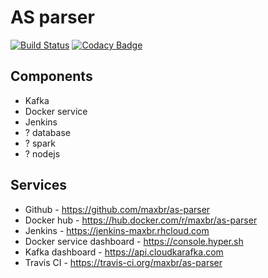 AS parser
=========

[![Build Status](https://travis-ci.org/maxbr/as-parser.svg?branch=master)](https://travis-ci.org/maxbr/as-parser) [![Codacy Badge](https://api.codacy.com/project/badge/Grade/30b7a795b48840bcab2df43d05e6f0bb)](https://www.codacy.com/app/karelov-maksim/as-parser?utm_source=github.com&amp;utm_medium=referral&amp;utm_content=maxbr/as-parser&amp;utm_campaign=Badge_Grade)

## Components
* Kafka
* Docker service
* Jenkins
* ? database
* ? spark
* ? nodejs

## Services
* Github - https://github.com/maxbr/as-parser
* Docker hub - https://hub.docker.com/r/maxbr/as-parser
* Jenkins - https://jenkins-maxbr.rhcloud.com
* Docker service dashboard - https://console.hyper.sh
* Kafka dashboard - https://api.cloudkarafka.com
* Travis CI - https://travis-ci.org/maxbr/as-parser

